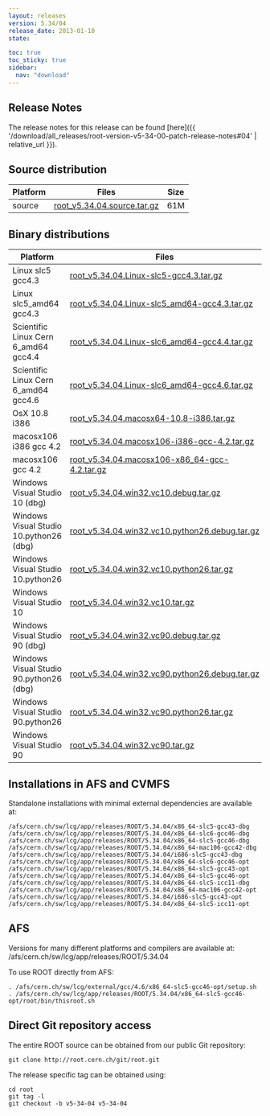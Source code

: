 ```yaml
---
layout: releases
version: 5.34/04
release_date: 2013-01-10
state:

toc: true
toc_sticky: true
sidebar:
  nav: "download"
---
```



## Release Notes

The release notes for this release can be found [here]({{ '/download/all_releases/root-version-v5-34-00-patch-release-notes#04' | relative_url }}).

## Source distribution

| Platform       | Files | Size |
|-----------|-------|-----|
| source | [root_v5.34.04.source.tar.gz](https://root.cern.ch/download/root_v5.34.04.source.tar.gz) |  61M |


## Binary distributions

| Platform       | Files | Size |
|-----------|-------|-----|
| Linux slc5 gcc4.3 | [root_v5.34.04.Linux-slc5-gcc4.3.tar.gz](https://root.cern.ch/download/root_v5.34.04.Linux-slc5-gcc4.3.tar.gz) |  55M |
| Linux slc5_amd64 gcc4.3 | [root_v5.34.04.Linux-slc5_amd64-gcc4.3.tar.gz](https://root.cern.ch/download/root_v5.34.04.Linux-slc5_amd64-gcc4.3.tar.gz) |  56M |
| Scientific Linux Cern 6_amd64 gcc4.4 | [root_v5.34.04.Linux-slc6_amd64-gcc4.4.tar.gz](https://root.cern.ch/download/root_v5.34.04.Linux-slc6_amd64-gcc4.4.tar.gz) |  50M |
| Scientific Linux Cern 6_amd64 gcc4.6 | [root_v5.34.04.Linux-slc6_amd64-gcc4.6.tar.gz](https://root.cern.ch/download/root_v5.34.04.Linux-slc6_amd64-gcc4.6.tar.gz) |  53M |
| OsX 10.8 i386 | [root_v5.34.04.macosx64-10.8-i386.tar.gz](https://root.cern.ch/download/root_v5.34.04.macosx64-10.8-i386.tar.gz) |  54M |
| macosx106 i386 gcc 4.2 | [root_v5.34.04.macosx106-i386-gcc-4.2.tar.gz](https://root.cern.ch/download/root_v5.34.04.macosx106-i386-gcc-4.2.tar.gz) |  50M |
| macosx106 gcc 4.2 | [root_v5.34.04.macosx106-x86_64-gcc-4.2.tar.gz](https://root.cern.ch/download/root_v5.34.04.macosx106-x86_64-gcc-4.2.tar.gz) |  52M |
| Windows Visual Studio 10 (dbg) | [root_v5.34.04.win32.vc10.debug.tar.gz](https://root.cern.ch/download/root_v5.34.04.win32.vc10.debug.tar.gz) | 160M |
| Windows Visual Studio 10.python26 (dbg) | [root_v5.34.04.win32.vc10.python26.debug.tar.gz](https://root.cern.ch/download/root_v5.34.04.win32.vc10.python26.debug.tar.gz) | 160M |
| Windows Visual Studio 10.python26 | [root_v5.34.04.win32.vc10.python26.tar.gz](https://root.cern.ch/download/root_v5.34.04.win32.vc10.python26.tar.gz) |  67M |
| Windows Visual Studio 10 | [root_v5.34.04.win32.vc10.tar.gz](https://root.cern.ch/download/root_v5.34.04.win32.vc10.tar.gz) |  67M |
| Windows Visual Studio 90 (dbg) | [root_v5.34.04.win32.vc90.debug.tar.gz](https://root.cern.ch/download/root_v5.34.04.win32.vc90.debug.tar.gz) | 153M |
| Windows Visual Studio 90.python26 (dbg) | [root_v5.34.04.win32.vc90.python26.debug.tar.gz](https://root.cern.ch/download/root_v5.34.04.win32.vc90.python26.debug.tar.gz) | 153M |
| Windows Visual Studio 90.python26 | [root_v5.34.04.win32.vc90.python26.tar.gz](https://root.cern.ch/download/root_v5.34.04.win32.vc90.python26.tar.gz) |  64M |
| Windows Visual Studio 90 | [root_v5.34.04.win32.vc90.tar.gz](https://root.cern.ch/download/root_v5.34.04.win32.vc90.tar.gz) |  64M |



## Installations in AFS and CVMFS
Standalone installations with minimal external dependencies are available at:
~~~
/afs/cern.ch/sw/lcg/app/releases/ROOT/5.34.04/x86_64-slc5-gcc43-dbg
/afs/cern.ch/sw/lcg/app/releases/ROOT/5.34.04/x86_64-slc6-gcc46-dbg
/afs/cern.ch/sw/lcg/app/releases/ROOT/5.34.04/x86_64-slc5-gcc46-dbg
/afs/cern.ch/sw/lcg/app/releases/ROOT/5.34.04/x86_64-mac106-gcc42-dbg
/afs/cern.ch/sw/lcg/app/releases/ROOT/5.34.04/i686-slc5-gcc43-dbg
/afs/cern.ch/sw/lcg/app/releases/ROOT/5.34.04/x86_64-slc6-gcc46-opt
/afs/cern.ch/sw/lcg/app/releases/ROOT/5.34.04/x86_64-slc5-gcc43-opt
/afs/cern.ch/sw/lcg/app/releases/ROOT/5.34.04/x86_64-slc5-gcc46-opt
/afs/cern.ch/sw/lcg/app/releases/ROOT/5.34.04/x86_64-slc5-icc11-dbg
/afs/cern.ch/sw/lcg/app/releases/ROOT/5.34.04/x86_64-mac106-gcc42-opt
/afs/cern.ch/sw/lcg/app/releases/ROOT/5.34.04/i686-slc5-gcc43-opt
/afs/cern.ch/sw/lcg/app/releases/ROOT/5.34.04/x86_64-slc5-icc11-opt
~~~

## AFS
Versions for many different platforms and compilers are available at:
/afs/cern.ch/sw/lcg/app/releases/ROOT/5.34.04

To use ROOT directly from AFS:
~~~
. /afs/cern.ch/sw/lcg/external/gcc/4.6/x86_64-slc5-gcc46-opt/setup.sh
. /afs/cern.ch/sw/lcg/app/releases/ROOT/5.34.04/x86_64-slc5-gcc46-opt/root/bin/thisroot.sh
~~~

## Direct Git repository access
The entire ROOT source can be obtained from our public Git repository:

~~~
git clone http://root.cern.ch/git/root.git
~~~
The release specific tag can be obtained using:
~~~
cd root
git tag -l
git checkout -b v5-34-04 v5-34-04
~~~
